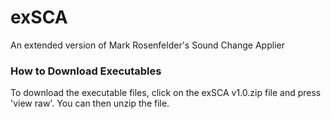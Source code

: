 # exSCA
An extended version of Mark Rosenfelder's Sound Change Applier

### How to Download Executables
To download the executable files, click on the exSCA v1.0.zip file and press 'view raw'. You can then unzip the file.
